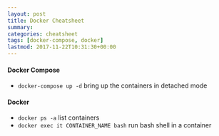 ```yaml
---
layout: post
title: Docker Cheatsheet
summary: 
categories: cheatsheet
tags: [docker-compose, docker]
lastmod: 2017-11-22T10:31:30+00:00 
---
```


#### Docker Compose
- `docker-compose up -d` bring up the containers in detached mode

#### Docker 
- `docker ps -a` list containers
- `docker exec it CONTAINER_NAME bash` run bash shell in a container

